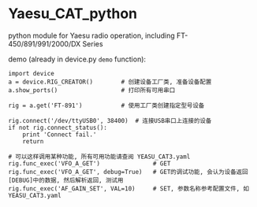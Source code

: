 # Yaesu_CAT_python
python module for Yaesu radio operation, including FT-450/891/991/2000/DX Series

demo (already in device.py `demo` function):

```
import device
a = device.RIG_CREATOR()        # 创建设备工厂类, 准备设备配置
a.show_ports()                  # 打印所有可用串口

rig = a.get('FT-891')           # 使用工厂类创建指定型号设备

rig.connect('/dev/ttyUSB0', 38400)  # 连接USB串口上连接的设备
if not rig.connect_status():
    print 'Connect fail.'
    return

# 可以这样调用某种功能, 所有可用功能请查阅 YEASU_CAT3.yaml
rig.func_exec('VFO_A_GET')               # GET
rig.func_exec('VFO_A_GET', debug=True)   # GET的调试功能, 会认为设备返回[DEBUG]中的数据, 然后解析返回, 测试用
rig.func_exec('AF_GAIN_SET', VAL=10)     # SET, 参数名称参考配置文件, 如YEASU_CAT3.yaml

```